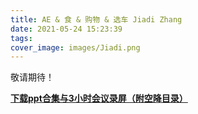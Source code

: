 ```yaml
---
title: AE & 食 & 购物 & 选车 Jiadi Zhang
date: 2021-05-24 15:23:39
tags:
cover_image: images/Jiadi.png
---
```


敬请期待！

**[下载ppt合集与3小时会议录屏（附空降目录）](https://jbox.sjtu.edu.cn/l/UFFRp6)**
